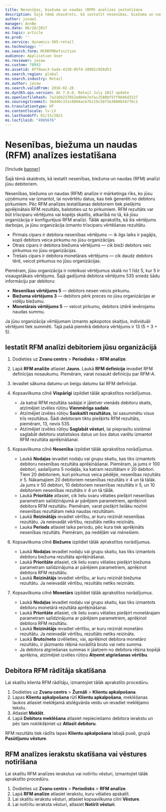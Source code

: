 ```yaml
---
title: Nesenības, biežuma un naudas (RFM) analīzes iestatīšana
description: Šajā tēmā skaidrots, kā iestatīt nesenības, biežuma un naudas (RFM) analīzi jūsu debitoriem.
author: josaw1
manager: AnnBe
ms.date: 06/20/2017
ms.topic: article
ms.prod: ''
ms.service: dynamics-365-retail
ms.technology: ''
ms.search.form: MCRRFMDefinition
audience: Application User
ms.reviewer: josaw
ms.custom: 78943
ms.assetid: 8ff9aac3-5ada-4150-85fd-18901c926d53
ms.search.region: global
ms.search.industry: Retail
ms.author: josaw
ms.search.validFrom: 2016-02-28
ms.dyn365.ops.version: AX 7.0.0, Retail July 2017 update
ms.openlocfilehash: 7a216b237052e084e7efac2580bf5ff9846d3127
ms.sourcegitcommit: 38d40c331c8894acb7b119c5073e3088b54776c1
ms.translationtype: HT
ms.contentlocale: lv-LV
ms.lasthandoff: 01/15/2021
ms.locfileid: "4985676"
---
```

# <a name="set-up-recency-frequency-and-monetary-rfm-analysis"></a>Nesenības, biežuma un naudas (RFM) analīzes iestatīšana

[!include [banner](includes/banner.md)]

Šajā tēmā skaidrots, kā iestatīt nesenības, biežuma un naudas (RFM) analīzi jūsu debitoriem.

Nesenības, biežuma un naudas (RFM) analīze ir mārketinga rīks, ko jūsu uzņēmums var izmantot, lai novērtētu datus, kas tiek ģenerēti no debitoru pirkumiem. Pēc RFM analīzes iestatīšanas debitoriem tiek piešķirts aprēķinātais RFM rezultāts, balstoties uz to pirkumiem. RFM rezultāts var būt trīsciparu vērtējums vai kopējs skaitlis, atkarībā no tā, kā jūsu organizācija ir konfigurējusi RFM analīzi. Tālāk aprakstīts, kā šis vērtējums darbojas, ja jūsu organizācija izmanto trīsciparu vērtēšanas rezultātu.

- Pirmais cipars ir debitora nesenības vērtējums — ik ilgs laiks ir pagājis, kopš debitors veica pirkumu no jūsu organizācijas.
- Otrais cipars ir debitora biežuma vērtējums — cik bieži debitors veic pirkumus no jūsu organizācijas.
- Trešais cipars ir debitora monetārais vērtējums — cik daudz debitors tērē, veicot pirkumus no jūsu organizācijas.

Piemēram, jūsu organizācija ir noteikusi vērtējumus skalā no 1 līdz 5, kur 5 ir visaugstākais vērtējums. Šajā gadījumā debitora vērtējums 535 sniedz šādu informāciju par debitoru:

- **Nesenības vērtējums 5** — debitors nesen veicis pirkumu.
- **Biežuma vērtējums 3** — debitors pērk preces no jūsu organizācijas ar vidēju biežumu.
- **Monetārais vērtējums 5** — veicot pirkumu, debitors iztērē ievērojamu naudas summu.

Ja jūsu organizācija vērtējumam izmanto apkopotos skaitļus, individuāli vērtējumi tiek summēti. Tajā pašā piemērā debitora vērtējums ir 13 (5 + 3 + 5).

## <a name="set-up-rfm-analysis-for-the-customers-in-your-organization"></a>Iestatīt RFM analīzi debitoriem jūsu organizācijā

1. Dodieties uz **Zvanu centrs** \> **Periodisks** \> **RFM analīze**.
2. Lapā **RFM analīže** atlasiet **Jauns**. Laukā **RFM definīcija** ievadiet RFM definīcijas nosaukumu. Piemēram, varat nosaukt definīciju par RFM-A.
3. Ievadiet sākuma datumu un beigu datumu šai RFM definīcijai.
4. Kopsavilkuma cilnē **Vispārīgi** izpildiet tālāk aprakstītos norādījumus.

    - Ja katrai RFM rezultāta sadaļai ir jāietver vienāds debitoru skaits, atzīmējiet izvēles rūtiņu **Vienmērīga sadale**.
    - Atzīmējiet izvēles rūtiņu **Saskaitīt rezultātus**, lai sasummētu visus trīs rezultātus. Šādi debitoram tiktu piešķirts RFM rezultāts, piemēram, 13, nevis 535.
    - Atzīmējiet izvēles rūtiņu **Saglabāt vēsturi**, lai pieprasītu sistēmai saglabāt debitoru statistiskos datus un šos datus varētu izmantot RFM rezultāta aprēķināšanai.

5. Kopsavilkuma cilnē **Nesenība** izpildiet tālāk aprakstītos norādījumus.

    - Laukā **Nodaļas** ievadiet nodaļu vai grupu skaitu, kas tiks izmantots debitoru nesenības rezultāta aprēķināšanai. Piemēram, ja jums ir 100 debitori, sadalījums 5 nodaļās, ka katram rezultātam ir 20 debitori. Tiem 20 debitoriem, kuri pirkumus veica pēdējie, nesenības rezultāts ir 5. Nākamajiem 20 debitoriem nesenības rezultāts ir 4 un tā tālāk. Ja jums ir 50 debitori, 10 debitoriem nesenības rezultāts ir 5, un 10 debitoriem nesenības rezultāts ir 4 un tā tālāk.
    - Laukā **Prioritāte** atlasiet, cik lielu svaru vēlaties piešķirt nesenības parametram salīdzinājumā ar pārējiem parametriem, aprēķinot debitora RFM rezultātu. Piemēram, varat piešķirt lielāku nozīmi nesenības rezultātam nekā naudas rezultātam.
    - Laukā **Reizinātājs** ievadiet vērtību, ar kuru reizināt nesenības rezultātu. Ja neievadāt vērtību, rezultāts netiks reizināts.
    - Lauka **Periods** atlasiet laika periodu, pēc kura tiek aprēķināts nesenības rezultāts. Piemēram, pa nedēļām vai mēnešiem.

6. Kopsavilkuma cilnē **Biežums** izpildiet tālāk aprakstītos norādījumus.

    - Laukā **Nodaļas** ievadiet nodaļu vai grupu skaitu, kas tiks izmantots debitoru biežuma rezultāta aprēķināšanai.
    - Laukā **Prioritāte** atlasiet, cik lielu svaru vēlaties piešķirt biežuma parametram salīdzinājuma ar pārējiem parametriem, aprēķinot debitora RFM rezultātu.
    - Laukā **Reizinātājs** ievadiet vērtību, ar kuru reizināt biežuma rezultātu. Ja neievadāt vērtību, rezultāts netiks reizināts.

7. Kopsavilkuma cilnē **Monetārs** izpildiet tālāk aprakstītos norādījumus.

    - Laukā **Nodaļas** ievadiet nodaļu vai grupu skaitu, kas tiks izmantots debitoru monetārā rezultāta aprēķināšanai.
    - Laukā **Prioritāte** atlasiet, cik lielu svaru vēlaties piešķirt monetārajam parametram salīdzinājuma ar pārējiem parametriem, aprēķinot debitora RFM rezultātu.
    - Laukā **Reizinātājs** ievadiet vērtību, ar kuru reizināt monetāro rezultātu. Ja neievadāt vērtību, rezultāts netiks reizināts.
    - Laukā **Bruto/neto** izvēlieties, vai, aprēķinot debitora monetāro rezultātu, ir jāizmanto rēķinā norādītā bruto vai neto summa.
    - Ja debitora atgriešanas summas ir jāatņem no debitora rēķina kopējā aprēķina, atzīmējiet izvēles rūtiņu **Atņemt atgriešanas vērtību**.

## <a name="view-a-customers-rfm-score"></a>Debitora RFM rādītāja skatīšana

Lai skatītu klienta RFM rādītāju, izmantojiet tālāk aprakstīto procedūru.

1. Dodieties uz **Zvanu centrs** \> **Žurnāli** \> **Klientu apkalpošana**.
2. Lapas **Klientu apkalpošana** rūtī **Klientu apkalpošana**, meklēšanas laukos atlasiet meklējamā atslēgvārda veidu un ievadiet meklējamo tekstu.
3. Atlasiet **Meklēt**.
4. Lapā **Debitora meklēšana** atlasiet nepieciešamo debitora ierakstu un pēc tam noklikšķiniet uz **Atlasīt debitoru**.

RFM rezultāts tiek rādīts lapas **Klientu apkalpošana** labajā pusē, grupā **Pasūtījumu vēsture**.

## <a name="view-or-clear-the-history-of-an-rfm-analysis-record"></a>RFM analīzes ierakstu skatīšana vai vēstures notīrīšana

Lai skatītu RFM analīzes ierakstus vai notīrītu vēsturi, izmantojiet tālāk aprakstīto procedūru.

1. Dodieties uz **Zvanu centrs** \> **Periodisks** \> **RFM analīze**.
2. Lapā **RFM analīze** atlasiet ierakstu, kuru vēlaties apskatīt.
3. Lai skatītu ierakstu vēsturi, atlasiet kopsavilkuma cilni **Vēsture**.
4. Lai notīrītu ieraksta vēsturi, atlasiet **Notīrīt vēsturi**.
